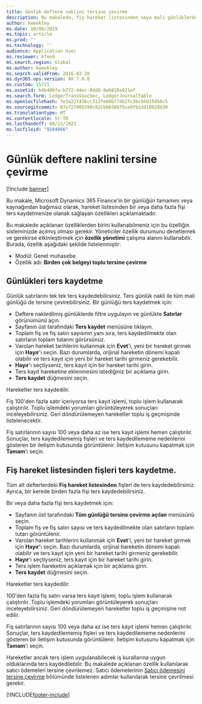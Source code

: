 ```yaml
---
title: Günlük deftere naklini tersine çevirme
description: Bu makalede, fiş hareket listesinden veya mali günlüklerden fişleri ters kaydetmenize olanak sağlayan özellikler açıklanmaktadır.
author: kweekley
ms.date: 10/08/2019
ms.topic: article
ms.prod: ''
ms.technology: ''
audience: Application User
ms.reviewer: kfend
ms.search.region: Global
ms.author: kweekley
ms.search.validFrom: 2016-02-28
ms.dyn365.ops.version: AX 7.0.0
ms.custom: 15721
ms.assetid: b4b406fa-b772-44ec-8dd8-8eb818a921ef
ms.search.form: LedgerTransVoucher, LedgerJournalTable
ms.openlocfilehash: 7e3a22f43bcc312fe60b77db2fc3bc94d15950c5
ms.sourcegitcommit: 87e727005399c82cbb6509f5ce9fb33d18928d30
ms.translationtype: HT
ms.contentlocale: tr-TR
ms.lasthandoff: 08/12/2022
ms.locfileid: "9284866"
---
```

# <a name="reverse-journal-posting"></a>Günlük deftere naklini tersine çevirme

[!include [banner](../includes/banner.md)]

Bu makale, Microsoft Dynamics 365 Finance'in bir günlüğün tamamını veya kaynağından bağımsız olarak, hareket listesinden bir veya daha fazla fişi ters kaydetmenize olanak sağlayan özellikleri açıklamaktadır. 

Bu makalede açıklanan özelliklerden birini kullanabilmeniz için bu özelliğin sisteminizde açılmış olması gerekir. Yöneticiler özellik durumunu denetlemek ve gerekirse etkinleştirmek için **özellik yönetimi** çalışma alanını kullanabilir. Burada, özellik aşağıdaki şekilde listelenmiştir:
 - Modül: Genel muhasebe
 - Özellik adı: **Birden çok belgeyi toplu tersine çevirme**

## <a name="reversing-journals"></a>Günlükleri ters kaydetme

Günlük satırlarını tek tek ters kaydedebilirsiniz. Ters günlük nakli ile tüm mali günlüğü de tersine çevirebilirsiniz. Bir günlüğü ters kaydetmek için: 

- Deftere nakledilmiş günlüklerde filtre uygulayın ve günlükte **Satırlar** görünümünü açın.
- Sayfanın üst tarafındaki **Ters kaydet** menüsüne tıklayın.
- Toplam fiş ve fiş satırı sayısının yanı sıra, ters kaydedilmekte olan satırların toplam tutarını görürsünüz.
- Varolan hareket tarihlerini kullanmak için **Evet**'i, yeni bir hareket girmek için **Hayır**'ı seçin. Bazı durumlarda, orijinal hareketin dönemi kapalı olabilir ve ters kayıt için yeni bir hareket tarihi girmeniz gerekebilir.
- **Hayır**'ı seçtiyseniz, ters kayıt için bir hareket tarihi girin. 
- Ters kayıt hareketine eklenmesini istediğiniz bir açıklama girin.
- **Ters kaydet** düğmesini seçin.

Hareketler ters kaydedilir. 

Fiş 100'den fazla satır içeriyorsa ters kayıt işlemi, toplu işlem kullanarak çalıştırılır. Toplu işlemdeki yorumları görüntüleyerek sonuçları inceleyebilirsiniz. Geri döndürülemeyen hareketler toplu iş geçmişinde listelenecektir.

Fiş satırlarının sayısı 100 veya daha az ise ters kayıt işlemi hemen çalıştırılır. Sonuçlar, ters kaydedilememiş fişleri ve ters kaydedilememe nedenlerini gösteren bir iletişim kutusunda görüntülenir. İletişim kutusunu kapatmak için **Tamam**'ı seçin.

## <a name="reversing-vouchers-from-the-voucher-transaction-list"></a>Fiş hareket listesinden fişleri ters kaydetme. 

Tüm alt defterlerdeki **Fiş hareket listesinden** fişleri de ters kaydedebilirsiniz. Ayrıca, bir kerede birden fazla fişi ters kaydedebilirsiniz. 

Bir veya daha fazla fişi ters kaydetmek için: 

- Sayfanın üst tarafındaki **Tüm günlüğü tersine çevirme açılan** menüsünü seçin.
- Toplam fiş ve fiş satırı sayısı ve ters kaydedilmekte olan satırların toplam tutarı görüntülenir.
- Varolan hareket tarihlerini kullanmak için **Evet**'i, yeni bir hareket girmek için **Hayır**'ı seçin. Bazı durumlarda, orijinal hareketin dönemi kapalı olabilir ve ters kayıt için yeni bir hareket tarihi girmeniz gerekebilir.
- **Hayır**'ı seçtiyseniz, ters kayıt için bir hareket tarihi girin. 
- Ters işlem hareketini açıklamak için bir açıklama girin.
- **Ters kaydet** düğmesini seçin.

Hareketler ters kaydedilir. 

100'den fazla fiş satırı varsa ters kayıt işlemi, toplu işlem kullanarak çalıştırılır. Toplu işlemdeki yorumları görüntüleyerek sonuçları inceleyebilirsiniz. Geri döndürülemeyen hareketler toplu iş geçmişine not edilir.

Fiş satırlarının sayısı 100 veya daha az ise ters kayıt işlemi hemen çalıştırılır. Sonuçlar, ters kaydedilememiş fişleri ve ters kaydedilememe nedenlerini gösteren bir iletişim kutusunda görüntülenir. İletişim kutusunu kapatmak için **Tamam**'ı seçin.

Hareketler ancak ters işlem uygulanabilecek iş kurallarına uygun olduklarında ters kaydedilebilir. Bu makalede açıklanan özellik kullanılarak satıcı ödemeleri tersine çevrilemez. Satıcı ödemelerinin [Satıcı ödemesini tersine çevirme](../accounts-payable/reverse-vendor-payment.md) bölümünde listelenen adımlar kullanılarak tersine çevrilmesi gerekir.



[!INCLUDE[footer-include](../../includes/footer-banner.md)]
